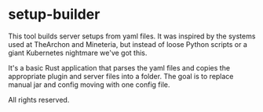 # setup-builder

This tool builds server setups from yaml files. It was
inspired by the systems used at TheArchon and Mineteria,
but instead of loose Python scripts or a giant Kubernetes
nightmare we've got this.

It's a basic Rust application that parses the yaml files
and copies the appropriate plugin and server files into a
folder. The goal is to replace manual jar and config moving
with one config file.

All rights reserved.
